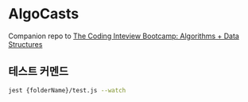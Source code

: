 # AlgoCasts

Companion repo to [The Coding Inteview Bootcamp: Algorithms + Data Structures](https://www.udemy.com/course/coding-interview-bootcamp-algorithms-and-data-structure/)

## 테스트 커멘드

```sh
jest {folderName}/test.js --watch
```

##
